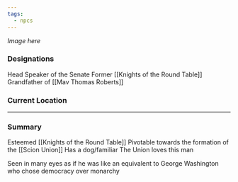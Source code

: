 ```yaml
---
tags:
  - npcs
---
```

*Image here*

### Designations
Head Speaker of the Senate
Former [[Knights of the Round Table]]
Grandfather of [[Mav Thomas Roberts]]
### Current Location


___
### Summary
Esteemed [[Knights of the Round Table]]
Pivotable towards the formation of the [[Scion Union]]
Has a dog/familiar
The Union loves this man

Seen in many eyes as if he was like an equivalent to George Washington who chose democracy over monarchy
